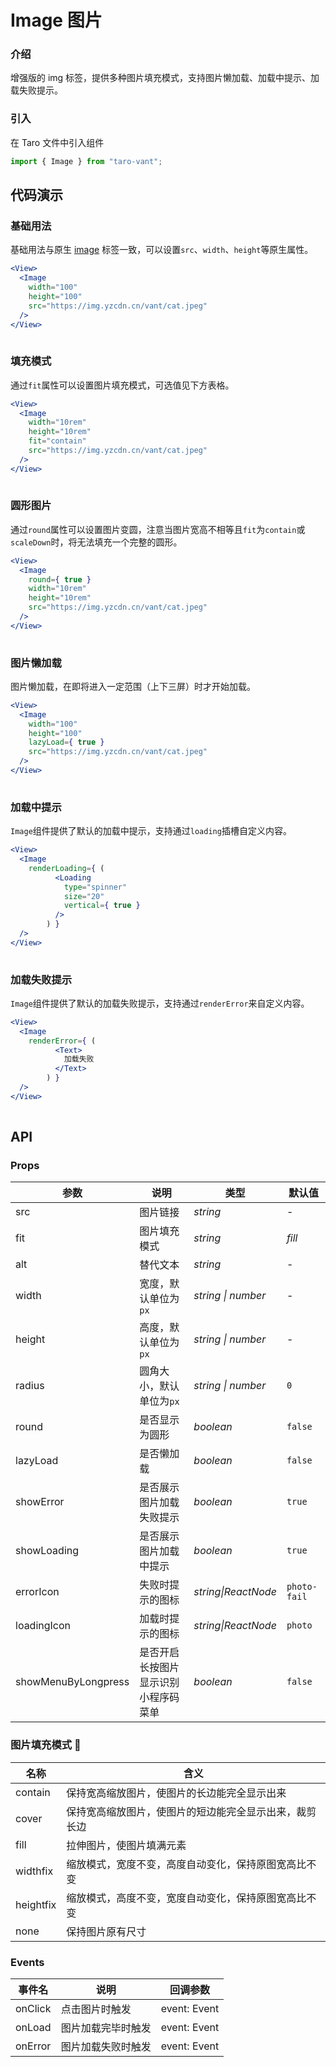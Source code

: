 # Image 图片

### 介绍

增强版的 img 标签，提供多种图片填充模式，支持图片懒加载、加载中提示、加载失败提示。

### 引入

在 Taro 文件中引入组件

```js
import { Image } from "taro-vant"; 
```

## 代码演示

### 基础用法

基础用法与原生 [image](<(https://developers.weixin.qq.com/miniprogram/dev/component/image.html)>) 标签一致，可以设置`src`、`width`、`height`等原生属性。

```jsx
<View>
  <Image
    width="100"
    height="100"
    src="https://img.yzcdn.cn/vant/cat.jpeg"
  />
</View>
 
```

### 填充模式

通过`fit`属性可以设置图片填充模式，可选值见下方表格。

```jsx
<View>
  <Image
    width="10rem"
    height="10rem"
    fit="contain"
    src="https://img.yzcdn.cn/vant/cat.jpeg"
  />
</View>
 
```

### 圆形图片

通过`round`属性可以设置图片变圆，注意当图片宽高不相等且`fit`为`contain`或`scaleDown`时，将无法填充一个完整的圆形。

```jsx
<View>
  <Image
    round={ true }
    width="10rem"
    height="10rem"
    src="https://img.yzcdn.cn/vant/cat.jpeg"
  />
</View>
 
```

### 图片懒加载

图片懒加载，在即将进入一定范围（上下三屏）时才开始加载。

```jsx
<View>
  <Image
    width="100"
    height="100"
    lazyLoad={ true }
    src="https://img.yzcdn.cn/vant/cat.jpeg"
  />
</View>
 
```

### 加载中提示

`Image`组件提供了默认的加载中提示，支持通过`loading`插槽自定义内容。

```jsx
<View>
  <Image
    renderLoading={ (
          <Loading
            type="spinner"
            size="20"
            vertical={ true }
          />
        ) }
  />
</View>
 
```

### 加载失败提示

`Image`组件提供了默认的加载失败提示，支持通过`renderError`来自定义内容。

```jsx
<View>
  <Image
    renderError={ (
          <Text>
            加载失败
          </Text>
        ) }
  />
</View>
 
```

## API

### Props

|  参数  | 说明 | 类型 | 默认值 |
| --- | --- | --- | --- |
|  src  | 图片链接 | _string_ | - |
|  fit  | 图片填充模式 | _string_ | _fill_ |
|  alt  | 替代文本 | _string_ | - |
|  width  | 宽度，默认单位为`px` | _string \| number_ | - |
|  height  | 高度，默认单位为`px` | _string \| number_ | - |
|  radius  | 圆角大小，默认单位为`px` | _string \| number_ | `0` |
|  round  | 是否显示为圆形 | _boolean_ | `false` |
|  lazyLoad  | 是否懒加载 | _boolean_ | `false` |
|  showError  | 是否展示图片加载失败提示 | _boolean_ | `true` |
|  showLoading  | 是否展示图片加载中提示 | _boolean_ | `true` |
|  errorIcon  | 失败时提示的图标 | _string\|ReactNode_ | `photo-fail` |
|  loadingIcon  | 加载时提示的图标 |  _string\|ReactNode_ | `photo` |
|  showMenuByLongpress  | 是否开启长按图片显示识别小程序码菜单 | _boolean_ | `false` |

### 图片填充模式 

|  名称       | 含义                                                   |
| --------- | ------------------------------------------------------ |
|  contain    | 保持宽高缩放图片，使图片的长边能完全显示出来           |
|  cover      | 保持宽高缩放图片，使图片的短边能完全显示出来，裁剪长边 |
|  fill       | 拉伸图片，使图片填满元素                               |
|  widthfix   | 缩放模式，宽度不变，高度自动变化，保持原图宽高比不变   |
|  heightfix  | 缩放模式，高度不变，宽度自动变化，保持原图宽高比不变   |
|  none       | 保持图片原有尺寸                                       |

### Events

|  事件名  | 说明               | 回调参数     |
| ------ | ------------------ | ------------ |
|  onClick   | 点击图片时触发     | event: Event |
|  onLoad    | 图片加载完毕时触发 | event: Event |
|  onError   | 图片加载失败时触发 | event: Event |
